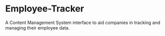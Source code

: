 # Employee-Tracker

A Content Management System interface to aid companies in tracking and managing their employee data. 
